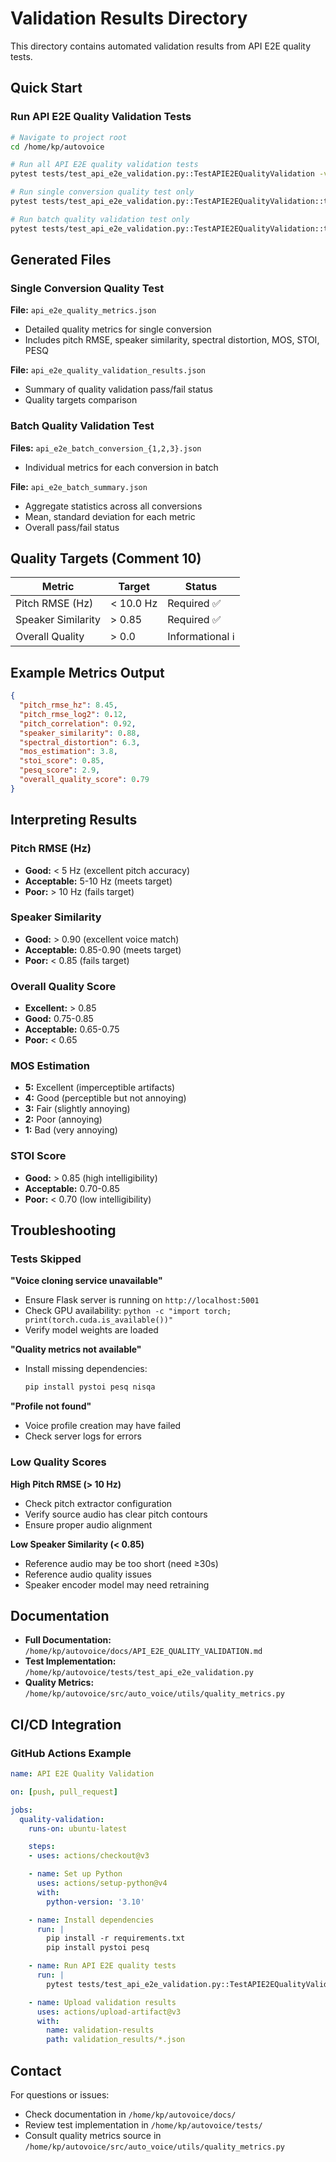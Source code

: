 # Validation Results Directory

This directory contains automated validation results from API E2E quality tests.

## Quick Start

### Run API E2E Quality Validation Tests

```bash
# Navigate to project root
cd /home/kp/autovoice

# Run all API E2E quality validation tests
pytest tests/test_api_e2e_validation.py::TestAPIE2EQualityValidation -v -s

# Run single conversion quality test only
pytest tests/test_api_e2e_validation.py::TestAPIE2EQualityValidation::test_api_e2e_conversion_quality_validation -v -s

# Run batch quality validation test only
pytest tests/test_api_e2e_validation.py::TestAPIE2EQualityValidation::test_api_e2e_batch_quality_validation -v -s
```

## Generated Files

### Single Conversion Quality Test

**File:** `api_e2e_quality_metrics.json`
- Detailed quality metrics for single conversion
- Includes pitch RMSE, speaker similarity, spectral distortion, MOS, STOI, PESQ

**File:** `api_e2e_quality_validation_results.json`
- Summary of quality validation pass/fail status
- Quality targets comparison

### Batch Quality Validation Test

**Files:** `api_e2e_batch_conversion_{1,2,3}.json`
- Individual metrics for each conversion in batch

**File:** `api_e2e_batch_summary.json`
- Aggregate statistics across all conversions
- Mean, standard deviation for each metric
- Overall pass/fail status

## Quality Targets (Comment 10)

| Metric | Target | Status |
|--------|--------|--------|
| Pitch RMSE (Hz) | < 10.0 Hz | Required ✅ |
| Speaker Similarity | > 0.85 | Required ✅ |
| Overall Quality | > 0.0 | Informational ℹ️ |

## Example Metrics Output

```json
{
  "pitch_rmse_hz": 8.45,
  "pitch_rmse_log2": 0.12,
  "pitch_correlation": 0.92,
  "speaker_similarity": 0.88,
  "spectral_distortion": 6.3,
  "mos_estimation": 3.8,
  "stoi_score": 0.85,
  "pesq_score": 2.9,
  "overall_quality_score": 0.79
}
```

## Interpreting Results

### Pitch RMSE (Hz)
- **Good:** < 5 Hz (excellent pitch accuracy)
- **Acceptable:** 5-10 Hz (meets target)
- **Poor:** > 10 Hz (fails target)

### Speaker Similarity
- **Good:** > 0.90 (excellent voice match)
- **Acceptable:** 0.85-0.90 (meets target)
- **Poor:** < 0.85 (fails target)

### Overall Quality Score
- **Excellent:** > 0.85
- **Good:** 0.75-0.85
- **Acceptable:** 0.65-0.75
- **Poor:** < 0.65

### MOS Estimation
- **5:** Excellent (imperceptible artifacts)
- **4:** Good (perceptible but not annoying)
- **3:** Fair (slightly annoying)
- **2:** Poor (annoying)
- **1:** Bad (very annoying)

### STOI Score
- **Good:** > 0.85 (high intelligibility)
- **Acceptable:** 0.70-0.85
- **Poor:** < 0.70 (low intelligibility)

## Troubleshooting

### Tests Skipped

**"Voice cloning service unavailable"**
- Ensure Flask server is running on `http://localhost:5001`
- Check GPU availability: `python -c "import torch; print(torch.cuda.is_available())"`
- Verify model weights are loaded

**"Quality metrics not available"**
- Install missing dependencies:
  ```bash
  pip install pystoi pesq nisqa
  ```

**"Profile not found"**
- Voice profile creation may have failed
- Check server logs for errors

### Low Quality Scores

**High Pitch RMSE (> 10 Hz)**
- Check pitch extractor configuration
- Verify source audio has clear pitch contours
- Ensure proper audio alignment

**Low Speaker Similarity (< 0.85)**
- Reference audio may be too short (need ≥30s)
- Reference audio quality issues
- Speaker encoder model may need retraining

## Documentation

- **Full Documentation:** `/home/kp/autovoice/docs/API_E2E_QUALITY_VALIDATION.md`
- **Test Implementation:** `/home/kp/autovoice/tests/test_api_e2e_validation.py`
- **Quality Metrics:** `/home/kp/autovoice/src/auto_voice/utils/quality_metrics.py`

## CI/CD Integration

### GitHub Actions Example

```yaml
name: API E2E Quality Validation

on: [push, pull_request]

jobs:
  quality-validation:
    runs-on: ubuntu-latest

    steps:
    - uses: actions/checkout@v3

    - name: Set up Python
      uses: actions/setup-python@v4
      with:
        python-version: '3.10'

    - name: Install dependencies
      run: |
        pip install -r requirements.txt
        pip install pystoi pesq

    - name: Run API E2E quality tests
      run: |
        pytest tests/test_api_e2e_validation.py::TestAPIE2EQualityValidation -v

    - name: Upload validation results
      uses: actions/upload-artifact@v3
      with:
        name: validation-results
        path: validation_results/*.json
```

## Contact

For questions or issues:
- Check documentation in `/home/kp/autovoice/docs/`
- Review test implementation in `/home/kp/autovoice/tests/`
- Consult quality metrics source in `/home/kp/autovoice/src/auto_voice/utils/quality_metrics.py`
